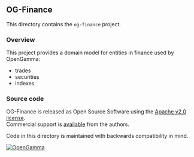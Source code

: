 OG-Finance
----------
This directory contains the `og-finance` project.

### Overview

This project provides a domain model for entities in finance used by OpenGamma:

* trades
* securities
* indexes


### Source code

OG-Finance is released as Open Source Software using the
[Apache v2.0 license](http://www.apache.org/licenses/LICENSE-2.0.html).  
Commercial support is [available](http://www.opengamma.com/) from the authors.

Code in this directory is maintained with backwards compatibility in mind.

[![OpenGamma](http://developers.opengamma.com/res/display/default/chrome/masthead_logo.png "OpenGamma")](http://developers.opengamma.com)
